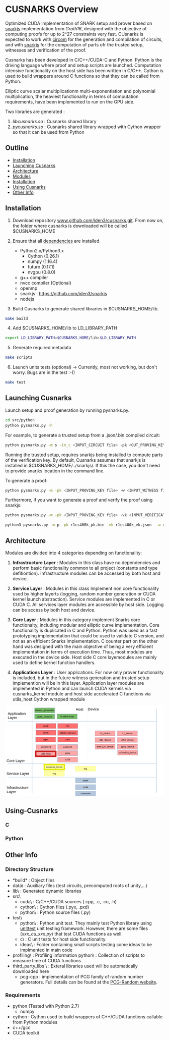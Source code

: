 # CUSNARKS Overview
Optimized CUDA implementation of SNARK setup and prover based on [snarkjs][] implementation from *Groth16*, designed with the objective of computing proofs for up to 2^27 constraints very fast. CUsnarks is expected to work with [circom][] for the generation and compilation
of circuits, and with [snarkjs][] for the computation of parts ofr the trusted setup, witnesses and verification of the proof.

Cusnarks has been developed in C/C++/CUDA-C and Python. Python is the driving language where proof and setup scripts are launched. Computation intensive functionality on the host side has been written in C/C++. Cython is used to build wrappers around C functions so that they can be
called from Python.

Elliptic curve scalar multiplicationm multi-exponentiation and polynomial multiplication, the heaviest functionality in terms of 
computation requirements, have been implemented to run on the GPU side.

Two libraries are generated :
1. *libcusnarks.so* : Cusnarks shared library
2. *pycusnarks.so* : Cusnarks shared library wrapped with Cython wrapper so that it can be used from Python

## Outline
* [Installation][]
* [Launching Cusnarks](#Launching-Cusnarks)
* [Architecture][]
* [Modules][]
* [Installation][]
* [Using Cusnarks][]
* [Other Info](#Other-Info)
  
## Installation
1. Download repository www.github.com/iden3/cusnarks.git. From now on, the folder where cusnarks is downloaded will be called $CUSNARKS_HOME

2. Ensure that all [dependencies][] are installed. 
    - Python2.x/Python3.x
        - Cython (0.26.1)
        - numpy (1.16.4)
        - future (0.17.1)
        - nvgpu (0.8.0)
    - g++ compiler
    - nvcc compiler (Optional)
    - openmp
    - snarkjs : https://github.com/iden3/snarkjs
    - nodejs


3. Build Cusnarks to generate shared libraries in $CUSNARKS_HOME/lib.

```sh
make build
```

4. Add $CUSNARKS_HOME/lib to LD_LIBRARY_PATH

```sh
export LD_LIBRARY_PATH=$CUSNARKS_HOME/lib:$LD_LIBRARY_PATH
```

5. Generate required metadata

```sh
make scripts
```

6. Launch units tests (optional) -> Currently, most not working, but don't worry. Bugs are in the test :-))

```sh
make test
```

## Launching Cusnarks
Launch setup and proof generation by running pysnarks.py. 

```sh
cd src/python
python pysnarks.py -h
```

For example, to generate a trusted setup from a .json/.bin compiled circuit:

```sh
python pysnarks.py -m s -in_c <INPUT_CIRCUIT file> -pk <OUT_PROVING_KEY file> -vk <OUT_VERIFICATION_KEY file> -snarkjs <SNARKJS location>
```
Running the trusted setup, requires snarkjs being installed to compute parts of the verification key. By default, Cusnarks assumes that snarkjs is installed in $CUSNARKS_HOME/../snarkjs/. If this the case, you don't need to provide snarjks location in the command line.


To generate a proof:
```sh
python pysnarks.py -m -pk <INPUT_PROVING_KEY file> -w <INPUT_WITNESS file file> -p >OUTPUT_PROOF file> -pd <OUTPUT_PUBLIC_DATA file>
```

Furthermore, if you want to generate a proof and verify the proof using snarkjs:
```sh
python pysnarks.py -m -pk <INPUT_PROVING_KEY file> -vk <INPUT_VERIFICATION_KEY file> -w <INPUT_WITNESS file file> -p >OUTPUT_PROOF file> -pd <OUTPUT_PUBLIC_DATA file> -v 1 -snarkjs <SNARKJS location>
```

```sh
python3 pysnarks.py -m p -pk r1cs400k_pk.bin -vk r1cs400k_vk.json  -w r1cs400k_w.bin -p r1cs400k_proof.json -pd r1cs400k_pd.json -v 1 -seed 12346 -bs 16
```

## Architecture

Modules are divided into 4 categories depending on functionality:

1. **Infrastructure Layer** : Modules in this class have no dependencies and perform basic functionality common to all project (constants and type defitiontion).  Infrastructure modules can be accessed by both host and device.

2. **Service Layer** : Modules in this class Implement non core functionality used by higher layerts (logging, random number generation or CUDA kernel launch abstraction). Service modules are implemented in C or CUDA C. All services layer modules are accessible by host side. Logging can be access by both host and device.

3. **Core Layer**  ; Modules in this category implement Snarks core functionalty,  including modular and elliptic curve implementation. Core functionality is duplicated in C and Python. Python was used as a fast prototyping implementation that could be used to validate C version, and not as an efficient Snarks implementation. C counter part on the other hand was designed with the main objective of being a very efficient implementation in terms of execution time. Thus, most modules are executed in the device side. Host side C core layemodules are mainly used to define kernel function handlers.

4. **Applications Layer** : User applications. For now only prover functionality is included, but in the future witness generation and trusted setup implemention will be in this layer. Application layer modules are implemented in Python and can launch CUDA kernels via cusnarks_kernel module and host side accelerated C functions via utils_host Cython wrapped module

![Architecture](doc/architecture.png)


## Using-Cusnarks

### C

### Python


## Other Info
### Directory Structure
* *build\*    : Object files
* data\     : Auxiliary files (test circuits, precomputed roots of unity,...)
* lib\      : Generated dynamic libraries
* src\
  - cuda\     : C/C++/CUDA sources (.cpp, .c, .cu, .h)
  - cython\   : Cython files (.pyx, .pxd)
  - python\   : Python source files (.py)
* test\
  - python\   : Python unit test. They mainly test Python library using [unittest][] unit testing framework. 
   However, there are some files (*xxx_cu_xxx.py*) that test CUDA functions as well.
  - c\        : C unit tests for host side functionality.
  - ideas\    : Folder containing small scripts testing some ideas to be implmented in main code
* profiling\ : Profiling information
   python\   : Collection of scripts to measure time of CUDA functions 
* third_party_libs \ : Exteral libraries used will be automatically downloaded here
  - pcg-cpp  : implementation of PCG family of random number generators. Full details can be found at the [PCG-Random website].

### Requirements 
* python (Tested with Python 2.7)
  - numpy
* cython : Cython used to build wrappers of C++/CUDA functions callable from Python modules
* c++/gcc
* CUDA toolkit

[dependencies]: #Requirements 
[snarkjs]: https://www.github.com/iden3/snarkjs
[circom]: https://www.github.com/iden3/circom
[PCG-Random website]: http://www.pcg-random.org
[unittest]: https://python.org/3/library/unittest.html
[Architecture]: #Architecture
[Modules]: #Modules
[Installation]: #Installation
[Using Cusnarks]: #Using-Cusnarks
[Other Info]: #Other

